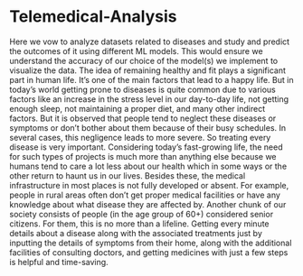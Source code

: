 # Telemedical-Analysis
Here we vow to analyze datasets related to diseases and study and predict the outcomes of it using different ML models. This would ensure we understand the accuracy of our choice of the model(s) we implement to visualize the data.
The idea of remaining healthy and fit plays a significant part in human life. It’s one of the main factors that lead to a happy life. But in today’s world getting prone to diseases is quite common due to various factors like an increase in the stress level in our day-to-day life, not getting enough sleep, not maintaining a proper diet, and many other indirect factors. But it is observed that people tend to neglect these diseases or symptoms or don’t bother about them because of their busy schedules. In several cases, this negligence leads to more severe. So treating every disease is very important.
Considering today’s fast-growing life, the need for such types of projects is much more than anything else because we humans tend to care a lot less about our health which in some ways or the other return to haunt us in our lives. Besides these, the medical infrastructure in most places is not fully developed or absent. For example, people in rural areas often don’t get proper medical facilities or have any knowledge about what disease they are affected by. Another chunk of our society consists of people (in the age group of 60+) considered senior citizens. For them, this is no more than a lifeline. Getting every minute details about a disease along with the associated treatments just by inputting the details of symptoms from their home, along with the additional facilities of consulting doctors, and getting medicines with just a few steps is helpful and time-saving.
